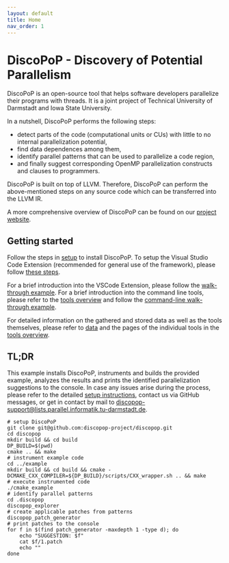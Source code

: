 ```yaml
---
layout: default
title: Home
nav_order: 1
---
```


# DiscoPoP - Discovery of Potential Parallelism
DiscoPoP is an open-source tool that helps software developers parallelize their programs with threads. It is a joint project of Technical University of Darmstadt and Iowa State University.

In a nutshell, DiscoPoP performs the following steps:
* detect parts of the code (computational units or CUs) with little to no internal parallelization potential,
* find data dependences among them,
* identify parallel patterns that can be used to parallelize a code region,
* and finally suggest corresponding OpenMP parallelization constructs and clauses to programmers.

DiscoPoP is built on top of LLVM. Therefore, DiscoPoP can perform the above-mentioned steps on any source code which can be transferred into the LLVM IR.

A more comprehensive overview of DiscoPoP can be found on our [project website](https://www.discopop.tu-darmstadt.de/).

## Getting started
Follow the steps in [setup](setup/discopop.md) to install DiscoPoP.
To setup the Visual Studio Code Extension (recommended for general use of the framework), please follow [these steps](setup/vscx.md).

For a brief introduction into the VSCode Extension, please follow the [walk-through example](examples/walk_through_gui.md).
For a brief introduction into the command line tools, please refer to the [tools overview](tools/tools.md) and follow the [command-line walk-through example](examples/walk_through.md).

For detailed information on the gathered and stored data as well as the tools themselves, please refer to [data](data/data.md) and the pages of the individual tools in the [tools overview](tools/tools.md).

## TL;DR
This example installs DiscoPoP, instruments and builds the provided example, analyzes the results and prints the identified parallelization suggestions to the console.
In case any issues arise during the process, please refer to the detailed [setup instructions](setup/setup.md), contact us via GitHub messages, or get in contact by mail to [discopop-support@lists.parallel.informatik.tu-darmstadt.de](mailto:discopop-support@lists.parallel.informatik.tu-darmstadt.de).
```
# setup DiscoPoP
git clone git@github.com:discopop-project/discopop.git
cd discopop
mkdir build && cd build
DP_BUILD=$(pwd)
cmake .. && make 
# instrument example code
cd ../example
mkdir build && cd build && cmake -DCMAKE_CXX_COMPILER=${DP_BUILD}/scripts/CXX_wrapper.sh .. && make
# execute instrumented code
./cmake_example
# identify parallel patterns
cd .discopop
discopop_explorer
# create applicable patches from patterns
discopop_patch_generator
# print patches to the console
for f in $(find patch_generator -maxdepth 1 -type d); do
    echo "SUGGESTION: $f"
    cat $f/1.patch 
    echo ""
done
```